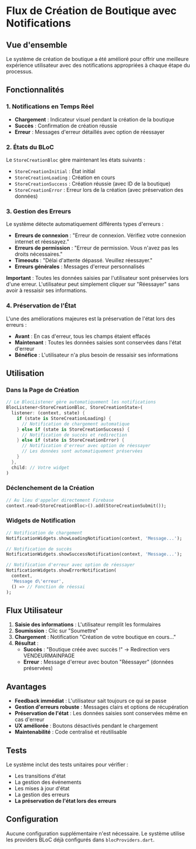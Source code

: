# Flux de Création de Boutique avec Notifications

## Vue d'ensemble

Le système de création de boutique a été amélioré pour offrir une meilleure expérience utilisateur avec des notifications appropriées à chaque étape du processus.

## Fonctionnalités

### 1. Notifications en Temps Réel

- **Chargement** : Indicateur visuel pendant la création de la boutique
- **Succès** : Confirmation de création réussie
- **Erreur** : Messages d'erreur détaillés avec option de réessayer

### 2. États du BLoC

Le `StoreCreationBloc` gère maintenant les états suivants :

- `StoreCreationInitial` : État initial
- `StoreCreationLoading` : Création en cours
- `StoreCreationSuccess` : Création réussie (avec ID de la boutique)
- `StoreCreationError` : Erreur lors de la création (avec préservation des données)

### 3. Gestion des Erreurs

Le système détecte automatiquement différents types d'erreurs :

- **Erreurs de connexion** : "Erreur de connexion. Vérifiez votre connexion internet et réessayez."
- **Erreurs de permission** : "Erreur de permission. Vous n'avez pas les droits nécessaires."
- **Timeouts** : "Délai d'attente dépassé. Veuillez réessayer."
- **Erreurs générales** : Messages d'erreur personnalisés

**Important** : Toutes les données saisies par l'utilisateur sont préservées lors d'une erreur. L'utilisateur peut simplement cliquer sur "Réessayer" sans avoir à ressaisir ses informations.

### 4. Préservation de l'État

L'une des améliorations majeures est la préservation de l'état lors des erreurs :

- **Avant** : En cas d'erreur, tous les champs étaient effacés
- **Maintenant** : Toutes les données saisies sont conservées dans l'état d'erreur
- **Bénéfice** : L'utilisateur n'a plus besoin de ressaisir ses informations

## Utilisation

### Dans la Page de Création

```dart
// Le BlocListener gère automatiquement les notifications
BlocListener<StoreCreationBloc, StoreCreationState>(
  listener: (context, state) {
    if (state is StoreCreationLoading) {
      // Notification de chargement automatique
    } else if (state is StoreCreationSuccess) {
      // Notification de succès et redirection
    } else if (state is StoreCreationError) {
      // Notification d'erreur avec option de réessayer
      // Les données sont automatiquement préservées
    }
  },
  child: // Votre widget
)
```

### Déclenchement de la Création

```dart
// Au lieu d'appeler directement Firebase
context.read<StoreCreationBloc>().add(StoreCreationSubmit());
```

### Widgets de Notification

```dart
// Notification de chargement
NotificationWidgets.showLoadingNotification(context, 'Message...');

// Notification de succès
NotificationWidgets.showSuccessNotification(context, 'Message...');

// Notification d'erreur avec option de réessayer
NotificationWidgets.showErrorNotification(
  context, 
  'Message d\'erreur',
  () => // Fonction de réessai
);
```

## Flux Utilisateur

1. **Saisie des informations** : L'utilisateur remplit les formulaires
2. **Soumission** : Clic sur "Soumettre"
3. **Chargement** : Notification "Création de votre boutique en cours..."
4. **Résultat** :
   - **Succès** : "Boutique créée avec succès !" → Redirection vers VENDEURMAINPAGE
   - **Erreur** : Message d'erreur avec bouton "Réessayer" (données préservées)

## Avantages

- **Feedback immédiat** : L'utilisateur sait toujours ce qui se passe
- **Gestion d'erreurs robuste** : Messages clairs et options de récupération
- **Préservation de l'état** : Les données saisies sont conservées même en cas d'erreur
- **UX améliorée** : Boutons désactivés pendant le chargement
- **Maintenabilité** : Code centralisé et réutilisable

## Tests

Le système inclut des tests unitaires pour vérifier :

- Les transitions d'état
- La gestion des événements
- Les mises à jour d'état
- La gestion des erreurs
- **La préservation de l'état lors des erreurs**

## Configuration

Aucune configuration supplémentaire n'est nécessaire. Le système utilise les providers BLoC déjà configurés dans `blocProviders.dart`.
